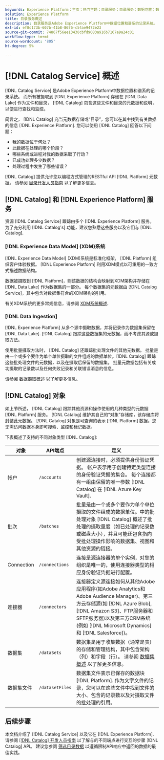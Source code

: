 ```yaml
---
keywords: Experience Platform；主页；热门主题；目录服务；目录服务；数据位置；数据位置；数据管理；谱系；谱系；目录；启用数据集
solution: Experience Platform
title: 目录服务概述
description: 目录服务是Adobe Experience Platform中数据位置和谱系的记录系统。 虽然摄取到Experience Platform的所有数据都作为文件和目录存储在数据湖中，但Catalog会保存这些文件和目录的元数据和说明，以便进行查找和监控。
exl-id: ef0c173b-607b-41b8-8676-c54ae9472e23
source-git-commit: 74867f56ee13430cbfd9083a916b7167a9a24c01
workflow-type: tm+mt
source-wordcount: '805'
ht-degree: 5%

---
```


# [!DNL Catalog Service] 概述

[!DNL Catalog Service] 是Adobe Experience Platform中数据位置和谱系的记录系统。 而所有被摄取到 [!DNL Experience Platform] 存储在 [!DNL Data Lake] 作为文件和目录， [!DNL Catalog] 包含这些文件和目录的元数据和说明，以便进行查找和监控。

简言之， [!DNL Catalog] 充当元数据存储或“目录”，您可以在其中找到有关数据的信息 [!DNL Experience Platform]. 您可以使用 [!DNL Catalog] 回答以下问题：

* 我的数据位于何处？
* 此数据在处理的哪个阶段？
* 哪些系统或进程对我的数据采取了行动？
* 已成功处理多少数据？
* 处理过程中发生了哪些错误？

[!DNL Catalog] 提供允许您以编程方式管理的RESTful API [!DNL Platform] 元数据。 请参阅 [目录开发人员指南](api/getting-started.md) 以了解更多信息。

## [!DNL Catalog] 和 [!DNL Experience Platform] 服务

资源 [!DNL Catalog Service] 跟踪由多个 [!DNL Experience Platform] 服务。 为了充分利用 [!DNL Catalog's] 功能，建议您熟悉这些服务以及它们与 [!DNL Catalog].

### [!DNL Experience Data Model] (XDM)系统

[!DNL Experience Data Model] (XDM)系统是标准化框架， [!DNL Platform] 组织客户体验数据。 [!DNL Experience Platform] 利用XDM模式以可重用的一致方式描述数据结构。

数据被摄取到 [!DNL Platform]，则该数据的结构会映射到XDM架构并存储在 [!DNL Data Lake] 作为数据集的一部分。 每个数据集的元数据由 [!DNL Catalog Service]，其中包含对数据集符合的XDM架构的引用。

有关XDM系统的更多常规信息，请参阅 [XDM系统概述](../xdm/home.md).

### [!DNL Data Ingestion]

[!DNL Experience Platform] 从多个源中摄取数据，并将记录作为数据集保留在 [!DNL Data Lake]. [!DNL Catalog] 跟踪这些数据集的元数据，而不考虑其源或摄取方法。

使用批量摄取方法时， [!DNL Catalog] 还跟踪批处理文件的其他元数据。 批量是由一个或多个要作为单个单位摄取的文件组成的数据单位。[!DNL Catalog] 跟踪这些批处理文件的元数据，以及在摄取后保留的数据集。 批量元数据包括有关成功摄取的记录数以及任何失败记录和关联错误消息的信息。

请参阅 [数据摄取概述](../ingestion/home.md) 以了解更多信息。

## [!DNL Catalog] 对象

如上节所述， [!DNL Catalog] 跟踪其他资源和操作使用的几种类型的元数据 [!DNL Platform] 服务。 [!DNL Catalog] 维护其自己的“对象”存储库，该存储库将封装此元数据。 [!DNL Catalog] 对象是可查询的表示 [!DNL Platform] 数据，您无需访问数据本身即可搜索、监控和标记数据。

下表概述了支持的不同对象类型 [!DNL Catalog]:

| 对象 | API端点 | 定义 |
|---|---|---|
| 帐户 | `/accounts` | 创建源连接时，必须提供身份验证凭据。 帐户表示用于创建特定类型连接的身份验证凭据的集合。 每个连接都有一组由保留的唯一参数 [!DNL Catalog] 在 [!DNL Azure Key Vault]. |
| 批次 | `/batches` | 批量是由一个或多个要作为单个单位摄取的文件组成的数据单位。中的批处理对象 [!DNL Catalog] 概述了批处理的摄取量度（如已处理的记录数或磁盘大小），并且可能还包含指向受批处理操作影响的数据集、视图和其他资源的链接。 |
| Connection | `/connections` | 连接是源连接器的单个实例，对您的组织是唯一的，使用连接器类型的相应身份验证凭据进行配置。 |
| 连接器 | `/connectors` | 连接器定义源连接如何从其他Adobe应用程序(如Adobe Analytics和Adobe Audience Manager)、第三方云存储源(如 [!DNL Azure Blob], [!DNL Amazon S3]、FTP服务器和SFTP服务器)以及第三方CRM系统(例如 [!DNL Microsoft Dynamics] 和 [!DNL Salesforce])。 |
| 数据集 | `/dataSets` | 数据集是用于收集数据（通常是表）的存储和管理结构，其中包含架构（列）和字段（行）。 请参阅 [数据集概述](./datasets/overview.md) 以了解更多信息。 |
| 数据集文件 | `/datasetFiles` | 数据集文件表示已保存的数据块 [!DNL Platform]. 作为文字文件的记录，您可以在这些文件中找到文件的大小、包含的记录数以及对摄取文件的批处理的引用。 |

## 后续步骤

本文档介绍了 [!DNL Catalog Service] 以及它在 [!DNL Experience Platform]. 请参阅 [[!DNL Catalog] 开发人员指南](api/getting-started.md) 以了解与的不同端点进行交互的步骤 [!DNL Catalog] API。 建议您参阅 [筛选目录数据](api/filter-data.md) 以遵循限制API响应中返回的数据的最佳实践。
